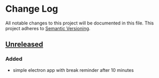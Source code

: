 # Change Log
All notable changes to this project will be documented in this file.
This project adheres to [Semantic Versioning](http://semver.org/).

## [Unreleased]
### Added
- simple electron app with break reminder after 10 minutes

[Unreleased]: https://github.com/hovancik/strechly/compare/1a4817679dc840716ae7694c1bbb1f357a571097...HEAD
